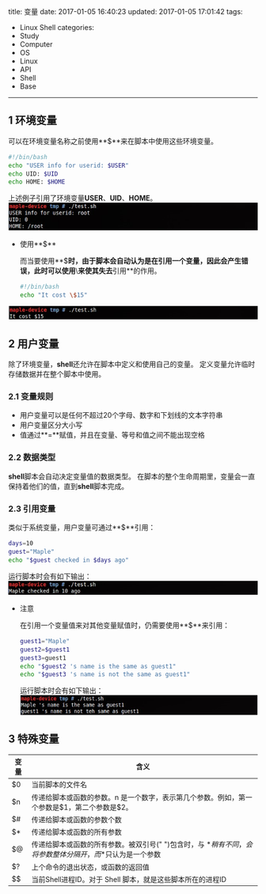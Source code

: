 title: 变量
date: 2017-01-05 16:40:23
updated: 2017-01-05 17:01:42
tags:
- Linux Shell
categories:
- Study
- Computer
- OS
- Linux
- API
- Shell
- Base
---
## 1 环境变量

可以在环境变量名称之前使用**$**来在脚本中使用这些环境变量。

```sh
#!/bin/bash
echo "USER info for userid: $USER"
echo UID: $UID
echo HOME: $HOME
```

上述例子引用了环境变量**USER**、**UID**、**HOME**。
![](../post_img/586e070aab6441209e00474d)

- 使用**$**

    而当要使用**$**时，由于脚本会自动认为是在引用一个变量，因此会产生错误，此时可以使用**\\**来使其失去**引用**的作用。

    ```sh
    #!/bin/bash
    echo "It cost \$15"
    ```
![](../post_img/586e0716ab6441236e004680)
    

## 2 用户变量

除了环境变量，**shell**还允许在脚本中定义和使用自己的变量。
定义变量允许临时存储数据并在整个脚本中使用。

### 2.1 变量规则

- 用户变量可以是任何不超过20个字母、数字和下划线的文本字符串
- 用户变量区分大小写
- 值通过**=**赋值，并且在变量、等号和值之间不能出现空格

### 2.2 数据类型

**shell**脚本会自动决定变量值的数据类型。
在脚本的整个生命周期里，变量会一直保持着他们的值，直到**shell**脚本完成。

### 2.3 引用变量

类似于系统变量，用户变量可通过**$**引用：

```sh
days=10
guest="Maple"
echo "$guest checked in $days ago"
```
运行脚本时会有如下输出：
![title](../post_img/586e0724ab6441209e004756)

- 注意

    在引用一个变量值来对其他变量赋值时，仍需要使用**$**来引用：
    
    ```sh
    guest1="Maple"
    guest2=$guest1
    guest3=guest1
    echo "$guest2 's name is the same as guest1"
    echo "$guest3 's name is not the same as guest1"
    ```
    运行脚本时会有如下输出：
    ![](../post_img/586e0732ab6441209e00475a)

## 3 特殊变量
 
|变量|    含义|
|---|---|
|$0    |当前脚本的文件名|
|$n    |传递给脚本或函数的参数。n 是一个数字，表示第几个参数。例如，第一个参数是\$1，第二个参数是\$2。|
|$#    |传递给脚本或函数的参数个数|
|$*    |传递给脚本或函数的所有参数|
|$@  |  传递给脚本或函数的所有参数。被双引号(" ")包含时，与 $* 稍有不同，会将参数整体分隔开，而$*只认为是一个参数|
|$?  |  上个命令的退出状态，或函数的返回值|
|$$|    当前Shell进程ID。对于 Shell 脚本，就是这些脚本所在的进程ID|